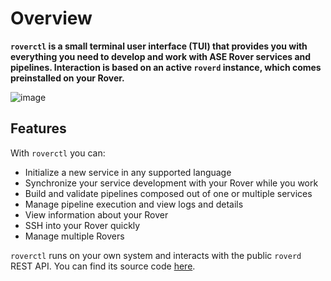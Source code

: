 # Overview

**`roverctl` is a small terminal user interface (TUI) that provides you with everything you need to develop and work with ASE Rover services and pipelines. Interaction is based on an active `roverd` instance, which comes preinstalled on your Rover.**

![image](https://github.com/user-attachments/assets/12def891-b20d-487a-8ccd-814248754d03)

## Features

With `roverctl` you can:

- Initialize a new service in any supported language
- Synchronize your service development with your Rover while you work
- Build and validate pipelines composed out of one or multiple services
- Manage pipeline execution and view logs and details
- View information about your Rover
- SSH into your Rover quickly
- Manage multiple Rovers

`roverctl` runs on your own system and interacts with the public `roverd` REST API. You can find its source code [here](https://github.com/VU-ASE/roverctl).
